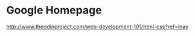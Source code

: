 Google Homepage
===============

http://www.theodinproject.com/web-development-101/html-css?ref=lnav

